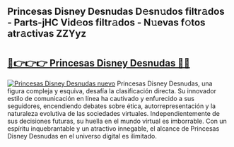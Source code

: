 ## Princesas Disney Desnudas D𝚎sn𝚞dos filtr𝚊dos - Parts-jHC Vid𝚎os filtr𝚊dos - N𝚞evas f𝚘tos atr𝚊ctivas ZZYyz

# <h2><a href="http://mb6237.tromn.icu/?c=Princesas+Disney+Desnudas">🔗👉👉👉 Princesas Disney Desnudas 🔗🔗</a></h2>

[![Princesas Disney Desnudas nuevo](https://i.imgur.com/pEAQMta.gif)](http://mb6237.tromn.icu/?c=Princesas+Disney+Desnudas)
Princesas Disney Desnudas, una figura compleja y esquiva, desafía la clasificación directa. Su innovador estilo de comunicación en línea ha cautivado y enfurecido a sus seguidores, encendiendo debates sobre ética, autorrepresentación y la naturaleza evolutiva de las sociedades virtuales. Independientemente de sus decisiones futuras, su huella en el mundo virtual es imborrable. Con un espíritu inquebrantable y un atractivo innegable, el alcance de Princesas Disney Desnudas en el universo digital es ilimitado.
